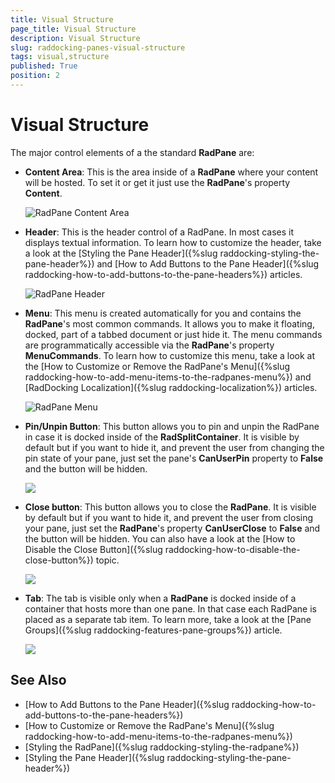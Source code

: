```yaml
---
title: Visual Structure
page_title: Visual Structure
description: Visual Structure
slug: raddocking-panes-visual-structure
tags: visual,structure
published: True
position: 2
---
```


# Visual Structure

The major control elements of a the standard __RadPane__ are:

* __Content Area__: This is the area inside of a __RadPane__ where your content will be hosted. To set it or get it just use the __RadPane__'s property __Content__.

	![RadPane Content Area](images/RadDocking_Features_Panes_RadPane_020.png)

* __Header__: This is the header control of a RadPane. In most cases it displays textual information. To learn how to customize the header, take a look at the [Styling the Pane Header]({%slug raddocking-styling-the-pane-header%}) and [How to Add Buttons to the Pane Header]({%slug raddocking-how-to-add-buttons-to-the-pane-headers%}) articles.

	![RadPane Header](images/RadDocking_Features_Panes_RadPane_030.png)

* __Menu__: This menu is created automatically for you and contains the __RadPane__'s most common commands. It allows you to make it floating, docked, part of a tabbed document or just hide it. The menu commands are programmatically accessible via the __RadPane__'s property __MenuCommands__. To learn how to customize this menu, take a look at the [How to Customize or Remove the RadPane's Menu]({%slug raddocking-how-to-add-menu-items-to-the-radpanes-menu%}) and [RadDocking Localization]({%slug raddocking-localization%}) articles.

	![RadPane Menu](images/RadDocking_Features_Panes_RadPane_040.png)

* __Pin/Unpin Button__: This button allows you to pin and unpin the RadPane in case it is docked inside of the __RadSplitContainer__. It is visible by default but if you want to hide it, and prevent the user from changing the pin state of your pane, just set the pane's __CanUserPin__ property to __False__ and the button will be hidden.

	![](images/RadDocking_Features_Panes_RadPane_050.png)

* __Close button__: This button allows you to close the __RadPane__. It is visible by default but if you want to hide it, and prevent the user from closing your pane, just set the __RadPane__'s property __CanUserClose__ to __False__ and the button will be hidden. You can also have a look at the [How to Disable the Close Button]({%slug raddocking-how-to-disable-the-close-button%}) topic.

	![](images/RadDocking_Features_Panes_RadPane_060.png)

* __Tab__: The tab is visible only when a __RadPane__ is docked inside of a container that hosts more than one pane. In that case each RadPane is placed as a separate tab item. To learn more, take a look at the [Pane Groups]({%slug raddocking-features-pane-groups%}) article.

	![](images/RadDocking_Features_Panes_RadPane_070.png)
          
## See Also

 * [How to Add Buttons to the Pane Header]({%slug raddocking-how-to-add-buttons-to-the-pane-headers%})
 * [How to Customize or Remove the RadPane's Menu]({%slug raddocking-how-to-add-menu-items-to-the-radpanes-menu%})
 * [Styling the RadPane]({%slug raddocking-styling-the-radpane%})
 * [Styling the Pane Header]({%slug raddocking-styling-the-pane-header%})